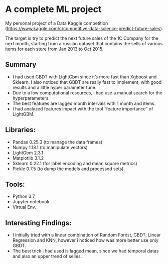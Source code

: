 # A complete ML project
My personal project of a Data Kaggle competition (https://www.kaggle.com/c/competitive-data-science-predict-future-sales).

The target is try to predict the next future sales of the 1C Company for the next month, starting from a russian dataset that contains the sells of various items for each store from Jan 2013 to Oct 2015.

## Summary
- I had used GBDT with LightGbm since it’s more fast than Xgboost and Sklearn. I also noticed that GBDT are really fast to implement, with good results and a little hyper parameter tune.
- Due to a low computational resources, i had use a manual search for the hyperparameters.
- The best features are lagged month intervals with 1 month and items.
- I had analyzed features impact with the tool “feature importance” of LightGBM.

## Libraries: 
- Pandas 0.25.3 (to manage the data frames)
- Numpy 1.18.1 (to manipulate vectors)
- LightGbm 2.3.1
- Matplotlib 3.1.2
- Sklearn 0.22.1 (for label encoding and mean square metrics)
- Pickle 0.7.5 (to dump the models and processed sets).

## Tools:
- Python 3.7
- Jupyter notebook
- Virtual Env.

## Interesting Findings:
- I initially tried with a linear combination of Random Forest, GBDT, Linear Regression and KNN, however i noticed how was more better use only GBDT.
- The best trick i had used is lagged mean, since we had temporal datas and also an upper trend of selles.
